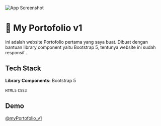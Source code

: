 

![App Screenshot](https://github.com/Albretus2/MyPortofolio/blob/master/konten/Screen%20Shot%202024-04-03%20at%2019.49.44.png)


# 📍 My Portofolio v1

ini adalah website Portofolio pertama yang saya buat. Dibuat dengan bantuan library component yaitu Bootstrap 5, tentunya website ini sudah responsif .



## Tech Stack

**Library Components:** Bootstrap 5 

`HTML5` `CSS3`



## Demo

[@myPortofolio_v1](https://albretus2.github.io/MyPortofolio_v1/)

